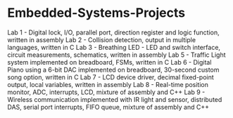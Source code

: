 # Embedded-Systems-Projects
Lab 1 - Digital lock, I/O, parallel port, direction register and logic function, written in assembly
Lab 2 - Collision detection, output in multiple languages, written in C
Lab 3 - Breathing LED - LED and switch interface, circuit measurements, schematics, written in assembly
Lab 5 - Traffic Light system implemented on breadboard, FSMs, written in C
Lab 6 - Digital Piano using a 6-bit DAC implemented on breadboard, 30-second custom song option, written in C
Lab 7 - LCD device driver, decimal fixed-point output, local variables, written in assembly
Lab 8 - Real-time position monitor, ADC, interrupts, LCD, mixture of assembly and C++
Lab 9 - Wireless communication implemented with IR light and sensor, distributed DAS, serial port interrupts, FIFO queue, mixture of assembly and C++
